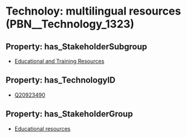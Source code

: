 # Technoloy: __multilingual resources__ (PBN__Technology_1323)

## Property: has_StakeholderSubgroup

* [Educational and Training Resources](PBN__TechSubgroup_39)

## Property: has_TechnologyID

* [Q20923490](Q20923490)

## Property: has_StakeholderGroup

* [Educational resources](PBN__TechGroup_11)

